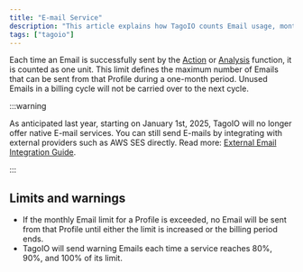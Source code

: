 ```yaml
---
title: "E-mail Service"
description: "This article explains how TagoIO counts Email usage, monthly limits and warnings, and the end of TagoIO's native E-mail service (effective January 1, 2025). It also points to alternatives and related documentation."
tags: ["tagoio"]
---
```


Each time an Email is successfully sent by the [Action](/docs/tagoio/actions/) or [Analysis](/docs/tagoio/analysis/) function, it is counted as one unit. This limit defines the maximum number of Emails that can be sent from that Profile during a one-month period. Unused Emails in a billing cycle will not be carried over to the next cycle.



:::warning

As anticipated last year, starting on January 1st, 2025, TagoIO will no longer offer native E-mail services. You can still send E-mails by integrating with external providers such as AWS SES directly. Read more: [External Email Integration Guide](https://docs.tago.io/api/external-integrations/email).

:::

## Limits and warnings

- If the monthly Email limit for a Profile is exceeded, no Email will be sent from that Profile until either the limit is increased or the billing period ends.
- TagoIO will send warning Emails each time a service reaches 80%, 90%, and 100% of its limit.
